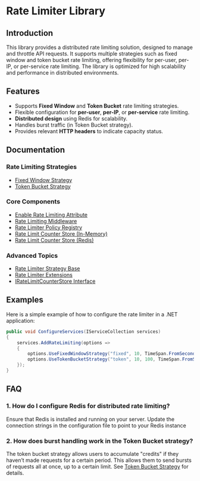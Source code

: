 # Rate Limiter Library

## Introduction
This library provides a distributed rate limiting solution, designed to manage and throttle API requests. It supports multiple strategies such as fixed window and token bucket rate limiting, offering flexibility for per-user, per-IP, or per-service rate limiting. The library is optimized for high scalability and performance in distributed environments.

## Features
- Supports **Fixed Window** and **Token Bucket** rate limiting strategies.
- Flexible configuration for **per-user**, **per-IP**, or **per-service** rate limiting.
- **Distributed design** using Redis for scalability.
- Handles burst traffic (in Token Bucket strategy).
- Provides relevant **HTTP headers** to indicate capacity status.

## Documentation

### Rate Limiting Strategies
- [Fixed Window Strategy](./FixedWindowRateStrategy.md)
- [Token Bucket Strategy](./TokenBucketRateStrategy.md)

### Core Components
- [Enable Rate Limiting Attribute](./EnableRateLimitingAttribute.md)
- [Rate Limiting Middleware](./RateLimitingMiddleware.md)
- [Rate Limiter Policy Registry](./RateLimiterPolicyRegistry.md)
- [Rate Limit Counter Store (In-Memory)](./InMemoryRateLimitCounterStore.md)
- [Rate Limit Counter Store (Redis)](./RedisRateLimitCounterStore.md)

### Advanced Topics
- [Rate Limiter Strategy Base](./RateLimiterStrategyBase.md)
- [Rate Limiter Extensions](./RateLimiterExtensions.md)
- [IRateLimitCounterStore Interface](./IRateLimitCounterStore.md)

## Examples
Here is a simple example of how to configure the rate limiter in a .NET application:

```csharp
public void ConfigureServices(IServiceCollection services)
{
    services.AddRateLimiting(options =>
    {
        options.UseFixedWindowStrategy("fixed", 10, TimeSpan.FromSeconds(1));
        options.UseTokenBucketStrategy("token", 10, 100, TimeSpan.FromSeconds(1));
    });
}
```

## FAQ
### 1. How do I configure Redis for distributed rate limiting?
Ensure that Redis is installed and running on your server. Update the connection strings in the configuration file to point to your Redis instance

### 2. How does burst handling work in the Token Bucket strategy?
The token bucket strategy allows users to accumulate "credits" if they haven’t made requests for a certain period. This allows them to send bursts of requests all at once, up to a certain limit. See [Token Bucket Strategy](./TokenBucketRateStrategy.md) for details.